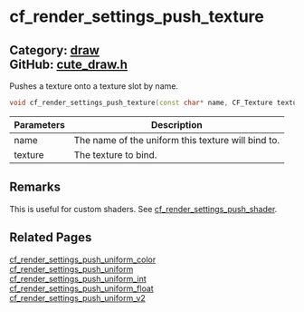 [//]: # (This file is automatically generated by Cute Framework's docs parser.)
[//]: # (Do not edit this file by hand!)
[//]: # (See: https://github.com/RandyGaul/cute_framework/blob/master/samples/docs_parser.cpp)
[](../header.md ':include')

# cf_render_settings_push_texture

Category: [draw](/api_reference?id=draw)  
GitHub: [cute_draw.h](https://github.com/RandyGaul/cute_framework/blob/master/include/cute_draw.h)  
---

Pushes a texture onto a texture slot by name.

```cpp
void cf_render_settings_push_texture(const char* name, CF_Texture texture);
```

Parameters | Description
--- | ---
name | The name of the uniform this texture will bind to.
texture | The texture to bind.

## Remarks

This is useful for custom shaders. See [cf_render_settings_push_shader](/draw/cf_render_settings_push_shader.md).

## Related Pages

[cf_render_settings_push_uniform_color](/draw/cf_render_settings_push_uniform_color.md)  
[cf_render_settings_push_uniform](/draw/cf_render_settings_push_uniform.md)  
[cf_render_settings_push_uniform_int](/draw/cf_render_settings_push_uniform_int.md)  
[cf_render_settings_push_uniform_float](/draw/cf_render_settings_push_uniform_float.md)  
[cf_render_settings_push_uniform_v2](/draw/cf_render_settings_push_uniform_v2.md)  
